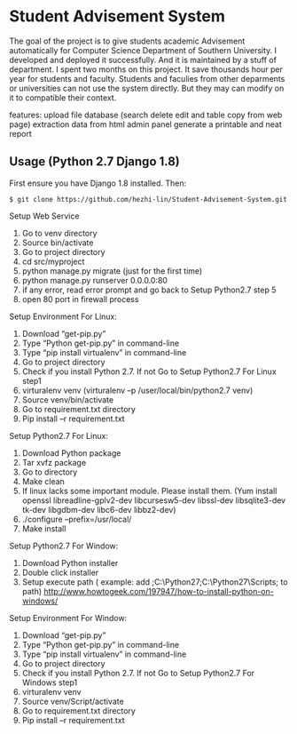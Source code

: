 Student Advisement System
==================================


 The goal of the project is to give students academic Advisement automatically for Computer Science Department of Southern University. I developed  and deployed it successfully. And it is maintained by a stuff of department. I spent two months on this project. It save thousands hour per year for students and faculty. Students and faculies from other deparments or universities can not use the system directly. But they may can modify on it to compatible their context.
 
 
 features:
 upload file
 database (search delete edit and table copy from web page)
 extraction data from html
 admin panel
 generate a printable and neat report 
 

Usage (Python 2.7 Django 1.8)
------------------
First ensure you have Django 1.8 installed. Then:

    $ git clone https://github.com/hezhi-lin/Student-Advisement-System.git
Setup Web Service
 1.	Go to venv directory
 2.	Source bin/activate
 3.	Go to project directory
 4.	cd src/myproject
 5.	python manage.py migrate (just for the first time)
 6.	python manage.py runserver 0.0.0.0:80
 7.	if any error, read error prompt and go back to Setup Python2.7 step 5
 8.	open 80 port in firewall process



Setup Environment For Linux:
 1.	Download “get-pip.py”
 2.	Type “Python get-pip.py” in command-line
 3.	Type “pip install virtualenv” in command-line
 4.	Go to project directory
 5.	Check if you install Python 2.7. If not Go to Setup Python2.7 For Linux step1
 6.	virturalenv venv (virturalenv –p /user/local/bin/python2.7 venv)
 7.	Source venv/bin/activate
 8.	Go to requirement.txt directory
 9.	Pip install –r requirement.txt

Setup Python2.7 For Linux:
 1.	Download Python package
 2.	Tar xvfz package
 3.	Go to directory
 4.	Make clean
 5.	If linux lacks some important module. Please install them. (Yum install openssl libreadline-gplv2-dev libcursesw5-dev libssl-dev libsqlite3-dev tk-dev libgdbm-dev libc6-dev libbz2-dev)
 6.	./configure –prefix=/usr/local/
 7.	Make install


Setup Python2.7 For Window:
 1.	Download Python installer
 2.	Double click installer
 3.	Setup execute path ( example:  add ;C:\Python27\;C:\Python27\Scripts; to path)
 http://www.howtogeek.com/197947/how-to-install-python-on-windows/


Setup Environment For Window:
 1.	Download “get-pip.py”
 2.	Type “Python get-pip.py” in command-line
 3.	Type “pip install virtualenv” in command-line
 4.	Go to project directory
 5.	Check if you install Python 2.7. If not Go to Setup Python2.7 For Windows step1
 6.	virturalenv venv
 7.	Source venv/Script/activate
 8.	Go to requirement.txt directory
 9.	Pip install –r requirement.txt



